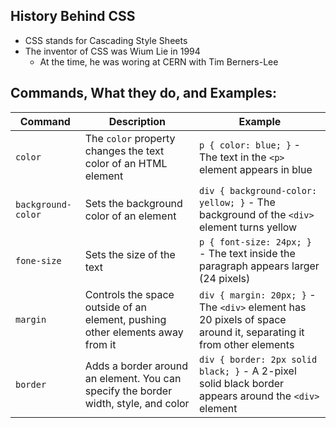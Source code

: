 ## History Behind CSS
* CSS stands for Cascading Style Sheets
* The inventor of CSS was Wium Lie in 1994
    * At the time, he was woring at CERN with Tim Berners-Lee
## Commands, What they do, and Examples:
| Command | Description | Example |
|---|---|---|
| `color` | The `color` property changes the text color of an HTML element | `p { color: blue; }` - The text in the `<p>` element appears in blue |
| `background-color` | Sets the background color of an element | `div { background-color: yellow; }` - The background of the `<div>` element turns yellow |
| `fone-size` | Sets the size of the text | `p { font-size: 24px; }` - The text inside the paragraph appears larger (24 pixels) |
| `margin` | Controls the space outside of an element, pushing other elements away from it | `div { margin: 20px; }` - The `<div>` element has 20 pixels of space around it, separating it from other elements |
| `border` | Adds a border around an element. You can specify the border width, style, and color | `div { border: 2px solid black; }` - A 2-pixel solid black border appears around the `<div>` element |